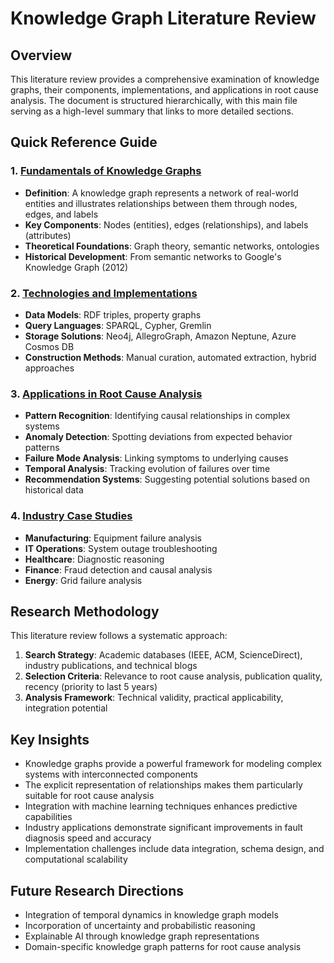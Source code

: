# Knowledge Graph Literature Review

## Overview
This literature review provides a comprehensive examination of knowledge graphs, their components, implementations, and applications in root cause analysis. The document is structured hierarchically, with this main file serving as a high-level summary that links to more detailed sections.

## Quick Reference Guide

### 1. [Fundamentals of Knowledge Graphs](fundamentals/README.md)
- **Definition**: A knowledge graph represents a network of real-world entities and illustrates relationships between them through nodes, edges, and labels
- **Key Components**: Nodes (entities), edges (relationships), and labels (attributes)
- **Theoretical Foundations**: Graph theory, semantic networks, ontologies
- **Historical Development**: From semantic networks to Google's Knowledge Graph (2012)

### 2. [Technologies and Implementations](technologies/README.md)
- **Data Models**: RDF triples, property graphs
- **Query Languages**: SPARQL, Cypher, Gremlin
- **Storage Solutions**: Neo4j, AllegroGraph, Amazon Neptune, Azure Cosmos DB
- **Construction Methods**: Manual curation, automated extraction, hybrid approaches

### 3. [Applications in Root Cause Analysis](applications/README.md)
- **Pattern Recognition**: Identifying causal relationships in complex systems
- **Anomaly Detection**: Spotting deviations from expected behavior patterns
- **Failure Mode Analysis**: Linking symptoms to underlying causes
- **Temporal Analysis**: Tracking evolution of failures over time
- **Recommendation Systems**: Suggesting potential solutions based on historical data

### 4. [Industry Case Studies](case_studies/README.md)
- **Manufacturing**: Equipment failure analysis
- **IT Operations**: System outage troubleshooting
- **Healthcare**: Diagnostic reasoning
- **Finance**: Fraud detection and causal analysis
- **Energy**: Grid failure analysis

## Research Methodology
This literature review follows a systematic approach:
1. **Search Strategy**: Academic databases (IEEE, ACM, ScienceDirect), industry publications, and technical blogs
2. **Selection Criteria**: Relevance to root cause analysis, publication quality, recency (priority to last 5 years)
3. **Analysis Framework**: Technical validity, practical applicability, integration potential

## Key Insights

- Knowledge graphs provide a powerful framework for modeling complex systems with interconnected components
- The explicit representation of relationships makes them particularly suitable for root cause analysis
- Integration with machine learning techniques enhances predictive capabilities
- Industry applications demonstrate significant improvements in fault diagnosis speed and accuracy
- Implementation challenges include data integration, schema design, and computational scalability

## Future Research Directions

- Integration of temporal dynamics in knowledge graph models
- Incorporation of uncertainty and probabilistic reasoning
- Explainable AI through knowledge graph representations
- Domain-specific knowledge graph patterns for root cause analysis 